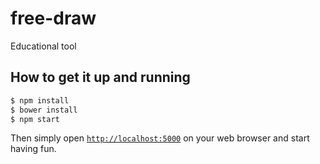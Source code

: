 # free-draw

Educational tool


## How to get it up and running

```bash
$ npm install
$ bower install
$ npm start
```

Then simply open [`http://localhost:5000`](http://localhost:5000) on your web browser and start having fun.


